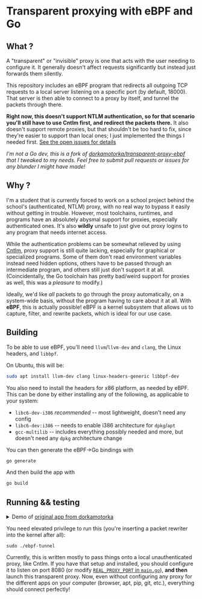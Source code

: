 # Transparent proxying with eBPF and Go

## What ?

A "transparent" or "invisible" proxy is one that acts with the user needing to
configure it. It generally doesn't affect requests significantly but instead
just forwards them silently.

This repository includes an eBPF program that redirects all outgoing TCP
requests to a local server listening on a specific port (by default,
18000). That server is then able to connect to a proxy by itself, and
tunnel the packets through there.

**Right now, this doesn't support NTLM authentication, so for that
scenario you'll still have to use Cntlm first, and redirect the packets
there.** It also doesn't support remote proxies, but that shouldn't be too
hard to fix, since they're easier to support than local ones; I just
implemented the things I needed first. [See the open issues for details](https://github.com/Blokyk/transparent-proxy-ebpf/issues)

*I'm not a Go dev, this is a fork of [dorkamotorka/transparent-proxy-ebpf](https://github.com/dorkamotorka/transparent-proxy-ebpf)
that I tweaked to my needs. Feel free to submit pull requests or issues
for any blunder I might have made!*

## Why ?

I'm a student that is currently forced to work on a school project
behind the school's (authenticated, NTLM) proxy, with no real way to
bypass it easily without getting in trouble. However, most toolchains,
runtimes, and programs have an absolutely abysmal support for proxies,
especially authenticated ones. It's also **wildly** unsafe to just
give out proxy logins to any program that needs internet access.

While the authentication problems can be somewhat relieved by using
[Cntlm](https://cntlm.sourceforge.net/), proxy support is still quite
lacking, especially for graphical or specialized programs. Some of them
don't read environment variables instead need hidden options, others
have to be passed through an intermediate program, and others still just
don't support it at all. (Coincidentally, the Go toolchain has pretty
bad/weird support for proxies as well, this was a *pleasure* to modify.)

Ideally, we'd like *all* packets to go through the proxy automatically,
on a system-wide basis, without the program having to care about it at
all. With **eBPF**, this is actually possible! eBPF is a kernel subsystem
that allows us to capture, filter, and rewrite packets, which is ideal
for our use case.

## Building

To be able to use eBPF, you'll need `llvm`/`llvm-dev` and `clang`, the
Linux headers, and `libbpf`.

On Ubuntu, this will be:
```sh
sudo apt install llvm-dev clang linux-headers-generic libbpf-dev
```

You also need to install the headers for x86 platform, as needed by eBPF. This
can be done by either installing any of the following, as applicable to your
system:
- `libc6-dev-i386` *recommended* -- most lightweight, doesn't need any config
- `libc6-dev:i386` -- needs to enable i386 architecture for `dpkg`/`apt`
- `gcc-multilib` -- includes everything possibly needed and more, but doesn't
  need any `dpkg` architecture change

You can then generate the eBPF->Go bindings with
```sh
go generate
```

And then build the app with
```sh
go build
```

## Running && testing

<details>
    <summary>
        Demo of <a href="https://github.com/dorkamotorka/transparent-proxy-ebpf">original app from dorkamotorka</a>
    </summary>
    <video src="https://github.com/user-attachments/assets/325745b2-9be1-43cd-bd64-14fa6ac5f5e0">
</details>

You need elevated privilege to run this (you're inserting a packet
rewriter into the kernel after all):
```
sudo ./ebpf-tunnel
```

Currently, this is written mostly to pass things onto a local
unauthenticated proxy, like Cntlm. If you have that setup and installed,
you should configure it to listen on port 8080 (or modify
[`REAL_PROXY_PORT` in `main.go`](https://github.com/Blokyk/transparent-proxy-ebpf/blob/8208e2727114ee22ac5813741fbaec760e4917cd/main.go#L27)), **and then** launch this transparent proxy. Now, even without
configuring any proxy for the different apps on your computer (browser,
apt, pip, git, etc.), everything should connect perfectly!